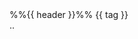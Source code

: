 <div class="indented">
<div class="indented border">
<panel type="seamless" {{ status }}>
<variable name="displacement"></variable>
<div slot="header"><md>%%{{ header }}%% <span class="badge badge-pill badge-secondary">{{ tag }}</span></md></div>
<variable name="displacement">..</variable>
<include src="{{ displacement }}/book/projectDuke/{{ fragment }}" />
</panel>

</div>
</div>
